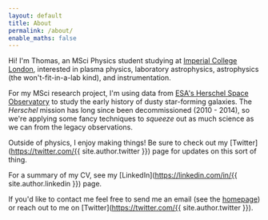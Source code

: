 ```yaml
---
layout: default
title: About
permalink: /about/
enable_maths: false
---
```


Hi! I'm Thomas, an MSci Physics student studying at [Imperial College London](https://imperial.ac.uk/), interested in plasma physics, laboratory astrophysics, astrophysics (the won't-fit-in-a-lab kind), and instrumentation.

For my MSci research project, I'm using data from [ESA's Herschel Space Observatory](https://www.cosmos.esa.int/web/herschel/home) to study the early history of dusty star-forming galaxies. The *Herschel* mission has long since been decommissioned (2010 - 2014), so we're applying some fancy techniques to *squeeze* out as much science as we can from the legacy observations.

Outside of physics, I enjoy making things! Be sure to check out my [Twitter](https://twitter.com/{{ site.author.twitter }}) page for updates on this sort of thing.

For a summary of my CV, see my [LinkedIn](https://linkedin.com/in/{{ site.author.linkedin }}) page.

If you'd like to contact me feel free to send me an email (see the [homepage](/)) or reach out to me on [Twitter](https://twitter.com/{{ site.author.twitter }}).

